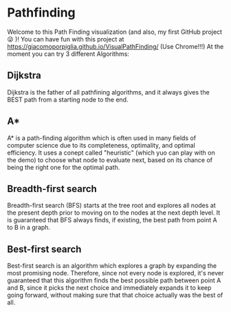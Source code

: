 # Pathfinding

Welcome to this Path Finding visualization (and also, my first GitHub project 😜 )! 
You can have fun with this project at https://giacomoporpiglia.github.io/VisualPathFinding/ (Use Chrome!!!)
At the moment you can try 3 different Algorithms: 
## Dijkstra
Dijkstra is the father of all pathfining algorithms, and it always gives the BEST path from a starting node to the end.

## A*
 A* is a path-finding algorithm which is often used in many fields of computer science due to its completeness, optimality, and optimal efficiency. It uses a conept called "heuristic" (which yuo can play with on the demo) to choose what node to evaluate next, based on its chance of being the right one for the optimal path.
 
 ## Breadth-first search
 Breadth-first search (BFS) starts at the tree root and explores all nodes at the present depth prior to moving on to the nodes at the next depth level. It is guaranteed that BFS always finds, if existing, the best path from point A to B in a graph.
 
 ## Best-first search
Best-first search is an algorithm which explores a graph by expanding the most promising node. Therefore, since not every node is explored, it's never guaranteed that this algorithm finds the best possible path between point A and B, since it picks the next choice and immediately expands it to keep going forward, without making sure that that choice actually was the best of all.
